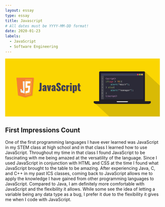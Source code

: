 ```yaml
---
layout: essay
type: essay
title: Javascript
# All dates must be YYYY-MM-DD format!
date: 2020-01-23
labels:
  - JavaScript
  - Software Engineering
---
```


<img class="ui image" src="../images/javascript.png">

## First Impressions Count

One of the first programming languages I have ever learned was JavaScript in my STEM class at high school and in that class I learned how to use JavaScript. Throughout my time in that class I found JavaScript to be fascinating with me being amazed at the versatility of the language. Since I used JavaScript in conjunction with HTML and CSS at the time I found what JavaScript brought to the table to be amazing. After experiencing Java, C, and C++ in my past ICS classes, coming back to JavaScript allows me to apply the knowledge I have gained from other programming languages to JavaScript. Compared to Java, I am definitely more comfortable with JavaScript and the flexibility it allows. While some see the idea of letting a variable being any data type as a bug, I prefer it due to the flexibility it gives me when I code with JavaScript. 

##
